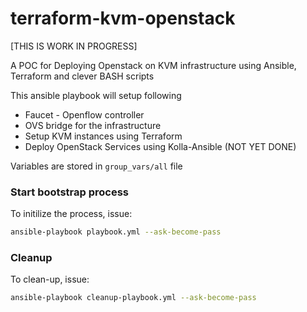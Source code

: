 # terraform-kvm-openstack
[THIS IS WORK IN PROGRESS]

A POC for Deploying Openstack on KVM infrastructure using Ansible, Terraform and clever BASH scripts  

This ansible playbook will setup following 
  * Faucet - Openflow controller
  * OVS bridge for the infrastructure
  * Setup KVM instances using Terraform 
  * Deploy OpenStack Services using Kolla-Ansible (NOT YET DONE)

Variables are stored in `group_vars/all` file


### Start bootstrap process 
To initilize the process, issue:

```bash
ansible-playbook playbook.yml --ask-become-pass
```


### Cleanup 
To clean-up, issue:
```bash
ansible-playbook cleanup-playbook.yml --ask-become-pass
```

